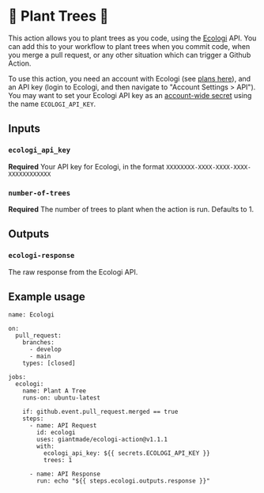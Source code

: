 # 🌲 Plant Trees 🌲

This action allows you to plant trees as you code, using the [Ecologi](https://ecologi.com/) API. You can add this to your workflow to plant trees when you commit code, when you merge a pull request, or any other situation which can trigger a Github Action.

To use this action, you need an account with Ecologi (see [plans here](https://ecologi.com/plan)), and an API key (login to Ecologi, and then navigate to "Account Settings > API"). You may want to set your Ecologi API key as an [account-wide secret](https://docs.github.com/en/actions/reference/encrypted-secrets#creating-encrypted-secrets-for-an-organization) using the name `ECOLOGI_API_KEY`.

## Inputs

### `ecologi_api_key`

**Required** Your API key for Ecologi, in the format `XXXXXXXX-XXXX-XXXX-XXXX-XXXXXXXXXXXX`

### `number-of-trees`

**Required** The number of trees to plant when the action is run. Defaults to 1.

## Outputs

### `ecologi-response`

The raw response from the Ecologi API.

## Example usage

    name: Ecologi

    on:
      pull_request:
        branches:
          - develop
          - main
        types: [closed]
    
    jobs:
      ecologi:
        name: Plant A Tree
        runs-on: ubuntu-latest
    
        if: github.event.pull_request.merged == true
        steps:
          - name: API Request
            id: ecologi
            uses: giantmade/ecologi-action@v1.1.1
            with:
              ecologi_api_key: ${{ secrets.ECOLOGI_API_KEY }}
              trees: 1
    
          - name: API Response
            run: echo "${{ steps.ecologi.outputs.response }}"
